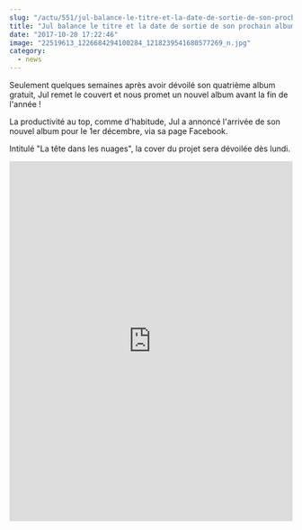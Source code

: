 ```yaml
--- 
slug: "/actu/551/jul-balance-le-titre-et-la-date-de-sortie-de-son-prochain-album"
title: "Jul balance le titre et la date de sortie de son prochain album !"
date: "2017-10-20 17:22:46"
image: "22519613_1226684294100284_1218239541680577269_n.jpg"
category:
  - news
---
```

<p>Seulement quelques semaines après avoir dévoilé son quatrième album gratuit, Jul remet le couvert et nous promet un nouvel album avant la fin de l'année !</p>

<p>La productivité au top, comme d'habitude, Jul a annoncé l'arrivée de son nouvel album pour le 1er décembre, via sa page Facebook.</p>

<p>Intitulé "La tête dans les nuages", la cover du projet sera dévoilée dès lundi. </p>
<iframe src="https://www.facebook.com/plugins/post.php?href=https%3A%2F%2Fwww.facebook.com%2FjulOfficial%2Fposts%2F1226684320766948&width=500" width="100%" height="640" style="border:none;overflow:hidden" scrolling="no" frameborder="0" allowTransparency="true"></iframe>